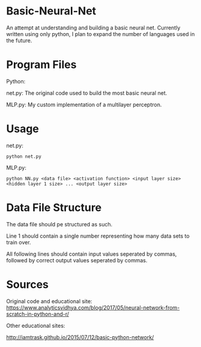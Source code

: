 # Basic-Neural-Net
An attempt at understanding and building a basic neural net. Currently written using only python, I plan to expand the number of languages used in the future.

# Program Files
Python:

net.py:	The original code used to build the most basic neural net.

MLP.py:	My custom implementation of a multilayer perceptron.

# Usage
net.py:

	python net.py

MLP.py:

	python NN.py <data file> <activation function> <input layer size> <hidden layer 1 size> ... <output layer size>

# Data File Structure
The data file should pe structured as such.

Line 1 should contain a single number representing how many data sets to train over.

All following lines should contain input values seperated by commas, followed by correct output values seperated by commas.

# Sources
Original code and educational site: https://www.analyticsvidhya.com/blog/2017/05/neural-network-from-scratch-in-python-and-r/

Other educational sites:

http://iamtrask.github.io/2015/07/12/basic-python-network/
